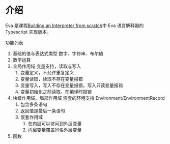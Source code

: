 # 介绍

Eva 是课程[Building an Interpreter from scratch](https://www.bilibili.com/video/BV1XZ4y1k7T7)中 Eva 语言解释器的 Typescript 实现版本。

功能列表

1. 基础的值与表达式类型 数字、字符串、布尔值
1. 数学运算
1. 全局作用域 变量支持，读取与写入
    1. 变量定义，不允许重复定义
    1. 变量读取，读取不存在变量报错
    1. 变量写入，写入不存在变量报错，写入只读变量报错
    1. 变量初始化之前读取，在编译时报错
1. 块级作用域、局部作用域 嵌套的环境支持 Environment/EnvironmentRecord
    1. 包含多条语句
    1. 返回值是最后一条语句
    1. 嵌套作用域
        1. 在内层可以访问到外层变量
        1. 内层变量覆盖同名外层变量
1. 函数
